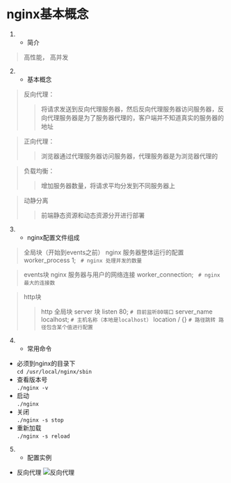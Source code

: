 # nginx基本概念
1. * 简介
> 高性能， 高并发
2. * 基本概念
> 反向代理：
>> 将请求发送到反向代理服务器，然后反向代理服务器访问服务器，反向代理服务器是为了服务器代理的，客户端并不知道真实的服务器的地址

> 正向代理：
>> 浏览器通过代理服务器访问服务器，代理服务器是为浏览器代理的

> 负载均衡：
>> 增加服务器数量，将请求平均分发到不同服务器上

> 动静分离
>> 前端静态资源和动态资源分开进行部署
3. * nginx配置文件组成
> 全局块（开始到events之前）
nginx 服务器整体运行的配置
worker_process 1; ` # nginx 处理并发的数量`

> events块
nginx 服务器与用户的网络连接
worker_connection; ` # nginx 最大的连接数`

> http块
>> http 全局块
>> server 块
listen 80;  `# 目前监听80端口`
server_name localhost;  `# 主机名称（本地是localhost）`
location / {}  `# 路径跳转 路径包含某个值进行配置`
4. * 常用命令
  + 必须到nginx的目录下  
  `cd /usr/local/nginx/sbin`
  + 查看版本号  
  `./nginx -v`
  + 启动  
  `./nginx`
  + 关闭  
  `./nginx -s stop`
  + 重新加载  
  `./nginx -s reload`
5. * 配置实例
  + 反向代理
  ![反向代理](反向代理.png)